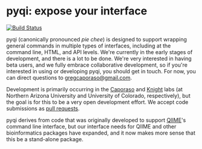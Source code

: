 pyqi: expose your interface
===========================

[![Build Status](https://travis-ci.org/bipy/pyqi.png?branch=master)](https://travis-ci.org/bipy/pyqi)

pyqi (canonically pronounced *pie chee*) is designed to support wrapping general commands in multiple types of interfaces, including at the command line, HTML, and API levels. We're currently in the early stages of development, and there is a lot to be done. We're very interested in having beta users, and we fully embrace collaborative development, so if you're interested in using or developing pyqi, you should get in touch. For now, you can direct questions to gregcaporaso@gmail.com.

Development is primarily occurring in the [Caporaso](www.caporaso.us) and [Knight](https://knightlab.colorado.edu/) labs (at Northern Arizona University and University of Colorado, respectively), but the goal is for this to be a very open development effort. We accept code submissions as [pull requests](https://help.github.com/articles/using-pull-requests).

pyqi derives from code that was originally developed to support [QIIME](www.qiime.org)'s command line interface, but our interface needs for QIIME and other bioinformatics packages have expanded, and it now makes more sense that this be a stand-alone package.
